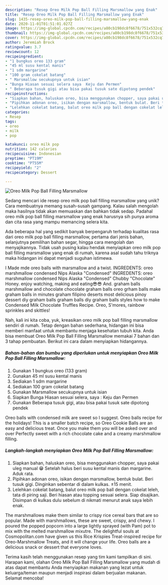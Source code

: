 ```yaml
---
description: "Resep Oreo Milk Pop Ball Filling Marsmallow yang Enak"
title: "Resep Oreo Milk Pop Ball Filling Marsmallow yang Enak"
slug: 1435-resep-oreo-milk-pop-ball-filling-marsmallow-yang-enak
date: 2020-11-01T01:51:01.027Z
image: https://img-global.cpcdn.com/recipes/a80cb198dc8f6678/751x532cq70/oreo-milk-pop-ball-filling-marsmallow-foto-resep-utama.jpg
thumbnail: https://img-global.cpcdn.com/recipes/a80cb198dc8f6678/751x532cq70/oreo-milk-pop-ball-filling-marsmallow-foto-resep-utama.jpg
cover: https://img-global.cpcdn.com/recipes/a80cb198dc8f6678/751x532cq70/oreo-milk-pop-ball-filling-marsmallow-foto-resep-utama.jpg
author: Jeremiah Brock
ratingvalue: 3.7
reviewcount: 12
recipeingredient:
- "1 bungkus oreo 133 gram"
- "45 ml susu kental manis"
- "1 sdm margarine"
- "100 gram cokelat batang"
- " Marsmallow secukupnya untuk isian"
- "Bunga Hiasan sesuai selera saya  Keju dan Permen"
- " Beberapa tusuk gigi atau bisa pakai tusuk sate dipotong pendek"
recipeinstructions:
- "Siapkan bahan, haluskan oreo, bisa menggunakan chopper, saya pakai uleg manual 😁 Setelah halus beri susu kental manis dan margarine. Aduk rata."
- "Pipihkan adonan oreo, isikan dengan marsmallow, bentuk bulat. Beri tusuk gigi. Dinginkan sebentar di dalam kulkas. ±15 menit."
- "Lelehkan cokelat batang, balut oreo milk pop ball dengan cokelat leleh, tata di piring saji. Beri hiasan atau topping sesuai selera. Siap disajikan. Disimpan di kulkas dulu sebelum di nikmati menurut anak saya lebih enak."
categories:
- Resep
tags:
- oreo
- milk
- pop

katakunci: oreo milk pop 
nutrition: 142 calories
recipecuisine: Indonesian
preptime: "PT19M"
cooktime: "PT55M"
recipeyield: "2"
recipecategory: Dessert

---
```



![Oreo Milk Pop Ball Filling Marsmallow](https://img-global.cpcdn.com/recipes/a80cb198dc8f6678/751x532cq70/oreo-milk-pop-ball-filling-marsmallow-foto-resep-utama.jpg)

Sedang mencari ide resep oreo milk pop ball filling marsmallow yang unik? Cara membuatnya memang susah-susah gampang. Kalau salah mengolah maka hasilnya tidak akan memuaskan dan bahkan tidak sedap. Padahal oreo milk pop ball filling marsmallow yang enak harusnya sih punya aroma dan cita rasa yang mampu memancing selera kita.

Ada beberapa hal yang sedikit banyak berpengaruh terhadap kualitas rasa dari oreo milk pop ball filling marsmallow, pertama dari jenis bahan, selanjutnya pemilihan bahan segar, hingga cara mengolah dan menyajikannya. Tidak usah pusing kalau hendak menyiapkan oreo milk pop ball filling marsmallow yang enak di rumah, karena asal sudah tahu triknya maka hidangan ini dapat menjadi suguhan istimewa.

I Made mde oreo balls with marsmallow and a twist. INGREDENTS: oreo marshmallow condensed Nips Alaska &#34;Condensed&#34; INGREDENTS: oreo marshmallow condensed Nips Alaska &#34;Condensed&#34; Chubby &#34;Chocolate&#34; Honey. enjoy watching, making and eating😎😎 And. graham balls marshmallow and chocolate chocolate graham balls oreo grham balls make graham balls in minutes graham filipino deserts most delicious pinoy dessert diy graham balls graham balls diy graham balls styles how to make Condensed Milk Chocolate Truffles Recipe. Oreo, S&#39;mores, rainbow sprinkles and skittles!


Nah, kali ini kita coba, yuk, kreasikan oreo milk pop ball filling marsmallow sendiri di rumah. Tetap dengan bahan sederhana, hidangan ini bisa memberi manfaat untuk membantu menjaga kesehatan tubuh kita. Anda bisa membuat Oreo Milk Pop Ball Filling Marsmallow memakai 7 bahan dan 3 tahap pembuatan. Berikut ini cara dalam menyiapkan hidangannya.

<!--inarticleads1-->

##### Bahan-bahan dan bumbu yang diperlukan untuk menyiapkan Oreo Milk Pop Ball Filling Marsmallow:

1. Gunakan 1 bungkus oreo (133 gram)
1. Gunakan 45 ml susu kental manis
1. Sediakan 1 sdm margarine
1. Sediakan 100 gram cokelat batang
1. Gunakan  Marsmallow secukupnya untuk isian
1. Siapkan Bunga Hiasan sesuai selera, saya : Keju dan Permen
1. Gunakan  Beberapa tusuk gigi, atau bisa pakai tusuk sate dipotong pendek


Oreo balls with condensed milk are sweet so I suggest. Oreo balls recipe for the holidays! This is a smaller batch recipe, so Oreo Cookie Balls are an easy and delicious treat. Once you make them you will be asked over and over Perfectly sweet with a rich chocolate cake and a creamy marshmallow filling. 

<!--inarticleads2-->

##### Langkah-langkah menyiapkan Oreo Milk Pop Ball Filling Marsmallow:

1. Siapkan bahan, haluskan oreo, bisa menggunakan chopper, saya pakai uleg manual 😁 Setelah halus beri susu kental manis dan margarine. Aduk rata.
1. Pipihkan adonan oreo, isikan dengan marsmallow, bentuk bulat. Beri tusuk gigi. Dinginkan sebentar di dalam kulkas. ±15 menit.
1. Lelehkan cokelat batang, balut oreo milk pop ball dengan cokelat leleh, tata di piring saji. Beri hiasan atau topping sesuai selera. Siap disajikan. Disimpan di kulkas dulu sebelum di nikmati menurut anak saya lebih enak.


The marshmallows make them similar to crispy rice cereal bars that are so popular. Made with marshmallows, these are sweet, crispy, and chewy. I poured the popped popcorn into a large lightly sprayed (with Pam) pot to mix with the melted marshmallow mixutre. The delightful souls at Cosmopolitan.com have given us this Rice Krispies Treat-inspired recipe for Oreo-Marshmallow Treats, and it will change your life. Oreo balls are a delicious snack or dessert that everyone loves. 

Terima kasih telah menggunakan resep yang tim kami tampilkan di sini. Harapan kami, olahan Oreo Milk Pop Ball Filling Marsmallow yang mudah di atas dapat membantu Anda menyiapkan makanan yang lezat untuk keluarga/teman maupun menjadi inspirasi dalam berjualan makanan. Selamat mencoba!
